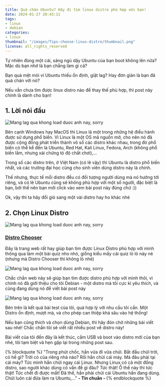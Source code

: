 ```yaml
---
title: Quá chán Ubuntu? Hãy đi tìm linux distro phù hợp với bạn!
date: 2024-01-27 20:43:11
tags:
- linux
- debian
categories:
- linux
thumbnail: "/images/Tips-choose-linux-distro/thumbnail.png"
license: all_rights_reserved
---
```


Tự nhiên đùng một cái, sáng ngủ dậy Ubuntu của bạn boot không lên nữa? Mặc dù bạn nhớ là bạn chẳng làm gì cả?


Bạn quá mệt mỏi vì Ubuntu thiếu ổn định, giật lag? Hay đơn giản là bạn đã quá chán với nó?

Nếu vẫn chưa tìm được linux distro nào để thay thế phù hợp, thì post này chính là dành cho bạn!

## 1. Lời nói đầu

![Mang lag qua khong load duoc anh nay, sorry](/images/Tips-choose-linux-distro/linux_distro.png)

Bên cạnh Windows hay MacOS thì Linux là một trong những hệ điều hành được sử dụng phổ biến. Vì Linux là một OS mã nguồn mở, cho nên nó đã được cộng đồng phát triển thành vô số các distro khác nhau, trong đó phổ biến có thể kể đến là Ubuntu, Red Hat, Kali Linux, Fedora, Arch (không phổ biến lắm, nhưng xài chứng tỏ độ chất chơi),...

Trong số các distro trên, ở Việt Nam (có lẽ vậy) thì Ubuntu là distro phổ biến nhất, và các trường đại học cũng cho sinh viên dùng distro này là chính.

Thế nhưng, thực tế mỗi distro đều có đối tượng người dùng mà nó hướng tới riêng, và có lẽ Ubuntu cũng sẽ không phù hợp với một số người, đặc biệt là bạn, bởi thế nên bạn mới click vào xem bài post này đúng chứ :))

Ok, vậy thì ta hãy đổi gió sang một vài distro hay ho khác nhé

## 2. Chọn Linux Distro

![Mang lag qua khong load duoc anh nay, sorry](/images/Tips-choose-linux-distro/distro_chooser.png)
### [Distro Chooser](https://distrochooser.de/)


Đây là trang web rất hay giúp bạn tìm được Linux Distro phù hợp với mình thông qua làm một bài quiz nho nhỏ, giống kiểu mấy cái quiz lỏ lỏ này nè (nhưng mà Distro Chooser thì không lỏ nhé)

![Mang lag qua khong load duoc anh nay, sorry](/images/Tips-choose-linux-distro/quiz.png)

Chắc chắn web này sẽ giúp bạn tìm được distro phù hợp với mình thôi, vì chính nó đã giới thiệu cho tôi Debian - một distro mà tôi cực kì yêu thích, và cũng đang dùng nó để viết bài post này

![Mang lag qua khong load duoc anh nay, sorry](/images/Tips-choose-linux-distro/debian.png)

Bên trên là kết quả bài test của tôi, quá hợp lý với nhu cầu tôi cần. Một Distro ổn định, mượt mà, và cho phép can thiệp khá sâu vào hệ thống!

Nếu bạn cũng thích và chọn dùng Debian, thì hãy đón chờ những bài viết sau nhé! Chắc chắn tôi sẽ viết rất nhiều post về distro này!

Bài viết của tôi đến đây là kết thúc, cắm USB và boot vào distro mới của bạn nhé, tôi tạm biệt và hẹn gặp lại trong những post sau.

{% blockquote %}
    "Trong phút chốc, hắn vừa đi vừa chửi. Bắt đầu chửi trời, có hề gì? Trời có của riêng nhà nào? Rồi hắn chửi cái máy. Mà đâu phải tại cái máy? Tức mình hắn chửi ngay cái Linux. Nhưng Linux có cả một đống distro, sao người khác dùng có vấn đề gì đâu? Tức thật! Ồ thế này thì tức thật! Tức chết đi được mất! Đã thế, hắn phải chửi cái Ubuntu hắn đang dùng. Chửi luôn cái đứa làm ra Ubuntu,..."
                       <strong> - Tin chuẩn - </strong>
{% endblockquote %}
